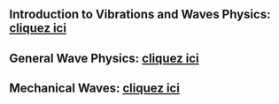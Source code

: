 ## Introduction to Vibrations and Waves Physics: <a href="https://afarciniegasm.github.io/Enseignement/Physique/P3/00_Course_Intro_VW.pdf" target="_blank">cliquez ici</a>  <br>

## General Wave Physics: <a href="https://afarciniegasm.github.io/Enseignement/Physique/P3/01_Course_Wave_Physics.pdf" target="_blank">cliquez ici</a>  <br>

## Mechanical Waves: <a href="https://afarciniegasm.github.io/Enseignement/Physique/P3/02_Course_Mechanical_Waves.pdf" target="_blank">cliquez ici</a>  <br>

